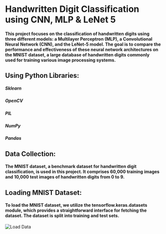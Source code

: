 # Handwritten Digit Classification using CNN, MLP & LeNet 5
#### This project focuses on the classification of handwritten digits using three different models: a Multilayer Perceptron (MLP), a Convolutional Neural Network (CNN), and the LeNet-5 model. The goal is to compare the performance and effectiveness of these neural network architectures on the MNIST dataset, a large database of handwritten digits commonly used for training various image processing systems.

## Using Python Libraries:
##### Sklearn
##### OpenCV
##### PIL
##### NumPy
##### Pandas

## Data Collection:

#### The MNIST dataset, a benchmark dataset for handwritten digit classification, is used in this project. It comprises 60,000 training images and 10,000 test images of handwritten digits from 0 to 9.

## Loading MNIST Dataset:

#### To load the MNIST dataset, we utilize the tensorflow.keras.datasets module, which provides a straightforward interface for fetching the dataset. The dataset is split into training and test sets.
![Load Data](https://github.com/batchusuryateja/Handwritten-Digit-Recognition-with-LeNet5-Model-in-Pytorch/raw/main/Images/Load%20Data.png)



